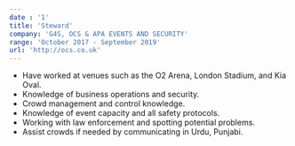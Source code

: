 ```yaml
---
date : '1'
title: 'Steward'
company: 'G4S, OCS & APA EVENTS AND SECURITY'
range: 'October 2017 - September 2019'
url: 'http://ocs.co.uk'
---
```


- Have worked at venues such as the O2 Arena, London Stadium, and Kia Oval.
- Knowledge of business operations and security.
- Crowd management and control knowledge.
- Knowledge of event capacity and all safety protocols.
- Working with law enforcement and spotting potential problems.
- Assist crowds if needed by communicating in Urdu, Punjabi.